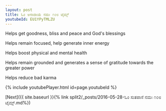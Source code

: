 ```yaml
---
layout: post
title: ಓಂ ಅನಾದಾಯೆ ನಮಃ ೧೦೮ ಟೈಮ್ಸ್
youtubeId: EU1YPyTMLZU
---
```

 
 
Helps get goodness, bliss and peace and God's blessings
 
Helps remain focused, help generate inner energy 
 
Helps boost physical and mental health 
 
Helps remain grounded and generates a sense of gratitude towards the greater power 
 
Helps reduce bad karma
 
 
 
 


{% include youtubePlayer.html id=page.youtubeId %}
 
[Next]({{ site.baseurl }}{% link  split2/_posts/2016-05-28-ಓಂ ಸುತಪಾಸೆ ನಮಃ ೧೦೮ ಟೈಮ್ಸ್.md%})
 
